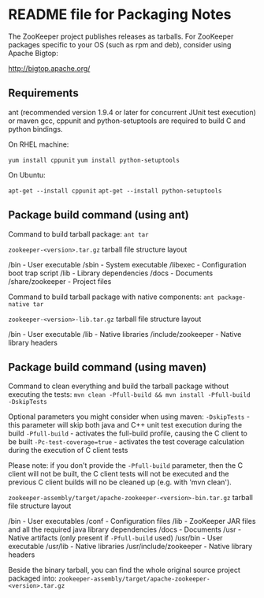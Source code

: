 # README file for Packaging Notes

The ZooKeeper project publishes releases as tarballs.  For ZooKeeper packages
specific to your OS (such as rpm and deb), consider using Apache Bigtop:

http://bigtop.apache.org/


## Requirements

ant (recommended version 1.9.4 or later for concurrent JUnit test execution) or maven
gcc, cppunit and python-setuptools are required to build
C and python bindings.

On RHEL machine:

`yum install cppunit`
`yum install python-setuptools`

On Ubuntu:

`apt-get --install cppunit`
`apt-get --install python-setuptools`



## Package build command (using ant)

Command to build tarball package: `ant tar`

`zookeeper-<version>.tar.gz` tarball file structure layout

  /bin                               - User executable
  /sbin                              - System executable
  /libexec                           - Configuration boot trap script
  /lib                               - Library dependencies
  /docs                              - Documents
  /share/zookeeper                   - Project files

Command to build tarball package with native components: `ant package-native tar`

`zookeeper-<version>-lib.tar.gz` tarball file structure layout

  /bin                               - User executable
  /lib                               - Native libraries
  /include/zookeeper                 - Native library headers


## Package build command (using maven)

Command to clean everything and build the tarball package without executing the tests: 
`mvn clean -Pfull-build && mvn install -Pfull-build -DskipTests`


Optional parameters you might consider when using maven:
  `-DskipTests`               -   this parameter will skip both java and C++ unit test execution during the build
  `-Pfull-build`              -   activates the full-build profile, causing the C client to be built
  `-Pc-test-coverage=true`    -   activates the test coverage calculation during the execution of C client tests


Please note: if you don't provide the `-Pfull-build` parameter, then the C client will not be built, the C client tests
will not be executed and the previous C client builds will no be cleaned up (e.g. with 'mvn clean').

`zookeeper-assembly/target/apache-zookeeper-<version>-bin.tar.gz` tarball file structure layout

  /bin                               - User executables
  /conf                              - Configuration files
  /lib                               - ZooKeeper JAR files and all the required java library dependencies
  /docs                              - Documents
  /usr                               - Native artifacts (only present if `-Pfull-build` used)
  /usr/bin                               - User executable
  /usr/lib                               - Native libraries
  /usr/include/zookeeper                 - Native library headers
  
  
Beside the binary tarball, you can find the whole original source project packaged into: 
`zookeeper-assembly/target/apache-zookeeper-<version>.tar.gz`
